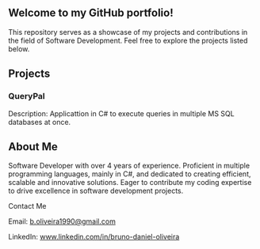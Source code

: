 <h2>Welcome to my GitHub portfolio!</h2>

This repository serves as a showcase of my projects and contributions in the field of Software Development. Feel free to explore the projects listed below.

<h2>Projects</h2>

<h3>QueryPal</h3>

Description: Applicattion in C# to execute queries in multiple MS SQL databases at once.



<h2>About Me</h2>
Software Developer with over 4 years of experience. Proficient in multiple programming languages, mainly in C#, and dedicated to creating efficient, scalable and innovative solutions. Eager to contribute my coding expertise to drive excellence in software development projects.


Contact Me

Email: b.oliveira1990@gmail.com

LinkedIn: www.linkedin.com/in/bruno-daniel-oliveira
